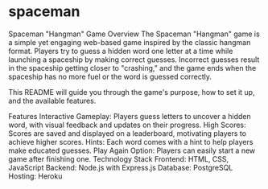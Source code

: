 # spaceman


Spaceman "Hangman" Game
Overview
The Spaceman "Hangman" game is a simple yet engaging web-based game inspired by the classic hangman format. Players try to guess a hidden word one letter at a time while launching a spaceship by making correct guesses. Incorrect guesses result in the spaceship getting closer to "crashing," and the game ends when the spaceship has no more fuel or the word is guessed correctly.

This README will guide you through the game's purpose, how to set it up, and the available features.

Features
Interactive Gameplay: Players guess letters to uncover a hidden word, with visual feedback and updates on their progress.
High Scores: Scores are saved and displayed on a leaderboard, motivating players to achieve higher scores.
Hints: Each word comes with a hint to help players make educated guesses.
Play Again Option: Players can easily start a new game after finishing one.
Technology Stack
Frontend: HTML, CSS, JavaScript
Backend: Node.js with Express.js
Database: PostgreSQL
Hosting: Heroku
